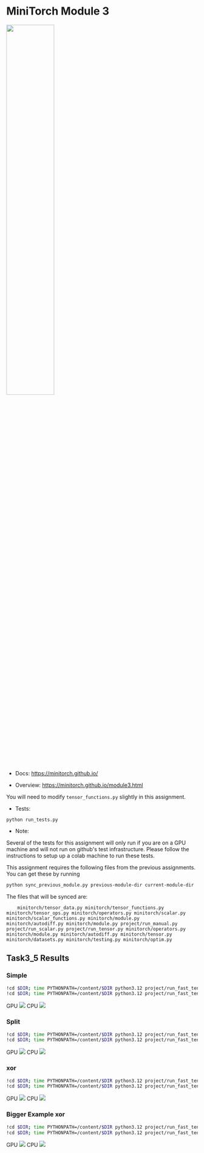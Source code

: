 # MiniTorch Module 3

<img src="https://minitorch.github.io/minitorch.svg" width="50%">

* Docs: https://minitorch.github.io/

* Overview: https://minitorch.github.io/module3.html


You will need to modify `tensor_functions.py` slightly in this assignment.

* Tests:

```
python run_tests.py
```

* Note:

Several of the tests for this assignment will only run if you are on a GPU machine and will not
run on github's test infrastructure. Please follow the instructions to setup up a colab machine
to run these tests.

This assignment requires the following files from the previous assignments. You can get these by running

```bash
python sync_previous_module.py previous-module-dir current-module-dir
```

The files that will be synced are:

        minitorch/tensor_data.py minitorch/tensor_functions.py minitorch/tensor_ops.py minitorch/operators.py minitorch/scalar.py minitorch/scalar_functions.py minitorch/module.py minitorch/autodiff.py minitorch/module.py project/run_manual.py project/run_scalar.py project/run_tensor.py minitorch/operators.py minitorch/module.py minitorch/autodiff.py minitorch/tensor.py minitorch/datasets.py minitorch/testing.py minitorch/optim.py


## Task3_5 Results

### Simple

```bash
!cd $DIR; time PYTHONPATH=/content/$DIR python3.12 project/run_fast_tensor.py --BACKEND gpu --HIDDEN 100 --DATASET split --RATE 0.05 --PLOT True
!cd $DIR; time PYTHONPATH=/content/$DIR python3.12 project/run_fast_tensor.py --BACKEND cpu --HIDDEN 100 --DATASET split --RATE 0.05 --PLOT True
```

GPU
<img src= "images/simple_GPU.png">
CPU
<img src= "images/simple_CPU.png">

### Split

```bash
!cd $DIR; time PYTHONPATH=/content/$DIR python3.12 project/run_fast_tensor.py --BACKEND gpu --HIDDEN 100 --DATASET split --RATE 0.05 --PLOT True
!cd $DIR; time PYTHONPATH=/content/$DIR python3.12 project/run_fast_tensor.py --BACKEND cpu --HIDDEN 100 --DATASET split --RATE 0.05 --PLOT True
```


GPU
<img src= "images/split_GPU.png">
CPU
<img src= "images/split_CPU.png">


### xor

```bash
!cd $DIR; time PYTHONPATH=/content/$DIR python3.12 project/run_fast_tensor.py --BACKEND gpu --HIDDEN 100 --DATASET xor --RATE 0.05 --PLOT True
!cd $DIR; time PYTHONPATH=/content/$DIR python3.12 project/run_fast_tensor.py --BACKEND cpu --HIDDEN 100 --DATASET xor --RATE 0.05 --PLOT True
```

GPU
<img src= "images/xor_GPU.png">
CPU
<img src= "images/xor_CPU.png">

### Bigger Example xor

```bash
!cd $DIR; time PYTHONPATH=/content/$DIR python3.12 project/run_fast_tensor.py --BACKEND gpu --HIDDEN 300 --DATASET xor --RATE 0.01
!cd $DIR; time PYTHONPATH=/content/$DIR python3.12 project/run_fast_tensor.py --BACKEND cpu --HIDDEN 300 --DATASET xor --RATE 0.01
```


GPU
<img src= "images/bigger_GPU.png">
CPU
<img src= "images/bigger_CPU.png">